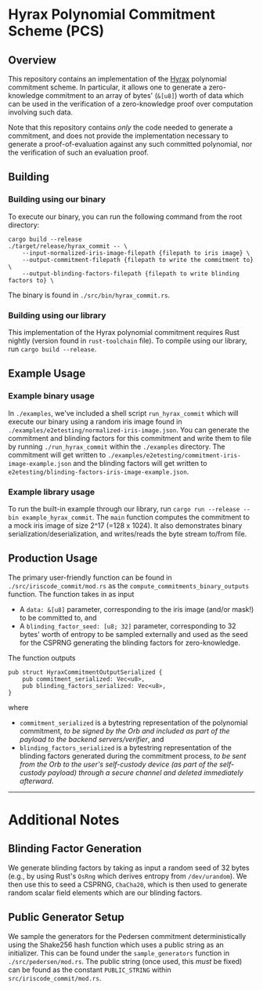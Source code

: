 # Hyrax Polynomial Commitment Scheme (PCS)

## Overview
This repository contains an implementation of the [Hyrax](https://eprint.iacr.org/2017/1132) polynomial commitment scheme. In particular, it allows one to generate a zero-knowledge commitment to an array of bytes' (`&[u8]`) worth of data which can be used in the verification of a zero-knowledge proof over computation involving such data. 

Note that this repository contains _only_ the code needed to generate a commitment, and does not provide the implementation necessary to generate a proof-of-evaluation against any such committed polynomial, nor the verification of such an evaluation proof.

## Building
### Building using our binary
To execute our binary, you can run the following command from the root directory:
```
cargo build --release
./target/release/hyrax_commit -- \
    --input-normalized-iris-image-filepath {filepath to iris image} \
    --output-commitment-filepath {filepath to write the commitment to} \
    --output-blinding-factors-filepath {filepath to write blinding factors to} \
```
The binary is found in `./src/bin/hyrax_commit.rs`. 

### Building using our library
This implementation of the Hyrax polynomial commitment requires Rust nightly (version found in `rust-toolchain` file). To compile using our library, run
`cargo build --release`.

## Example Usage
### Example binary usage 
In `./examples`, we've included a shell script `run_hyrax_commit` which will execute our binary using a random iris image found in `./examples/e2etesting/normalized-iris-image.json`. You can generate the commitment
and blinding factors for this commitment and write them to file by running `./run_hyrax_commit` within the
`./examples` directory. The commitment will get written to `./examples/e2etesting/commitment-iris-image-example.json` and the blinding factors will get written to `e2etesting/blinding-factors-iris-image-example.json`.

### Example library usage
To run the built-in example through our library, run `cargo run --release --bin example_hyrax_commit`. The `main` function computes the commitment to a mock iris image of size 2^17 (=128 x 1024). It also demonstrates binary serialization/deserialization, and writes/reads the byte stream to/from file.

## Production Usage
The primary user-friendly function can be found in `./src/iriscode_commit/mod.rs` as the `compute_commitments_binary_outputs` function. The function takes in as input
* A `data: &[u8]` parameter, corresponding to the iris image (and/or mask!) to be committed to, and
* A `blinding_factor_seed: [u8; 32]` parameter, corresponding to 32 bytes' worth of entropy to be sampled externally and used as the seed for the CSPRNG generating the blinding factors for zero-knowledge.

The function outputs
```
pub struct HyraxCommitmentOutputSerialized {
    pub commitment_serialized: Vec<u8>,
    pub blinding_factors_serialized: Vec<u8>,
}
```
where
* `commitment_serialized` is a bytestring representation of the polynomial commitment, *to be signed by the Orb and included as part of the payload to the backend servers/verifier*, and
* `blinding_factors_serialized` is a bytestring representation of the blinding factors generated during the commitment process, *to be sent from the Orb to the user's self-custody device (as part of the self-custody payload) through a secure channel and deleted immediately afterward*.

---

# Additional Notes

## Blinding Factor Generation
We generate blinding factors by taking as input a random seed of 32 bytes (e.g., by using Rust's `OsRng` which derives entropy from `/dev/urandom`). We then use this to seed a CSPRNG, `ChaCha20`, which is then used to generate random scalar field elements which are our blinding factors.

## Public Generator Setup
We sample the generators for the Pedersen commitment deterministically using the Shake256 hash function which uses a public string as an initializer. This can be found under the `sample_generators` function in `./src/pedersen/mod.rs`. The public string (once used, this _must_ be fixed) can be found as the constant `PUBLIC_STRING` within `src/iriscode_commit/mod.rs`. 
